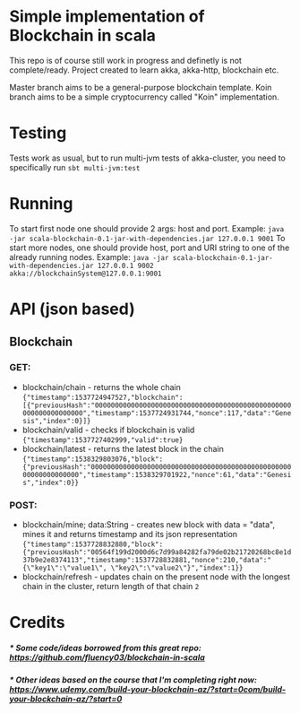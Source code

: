 # Simple implementation of Blockchain in scala
This repo is of course still work in progress and definetly is not complete/ready.
Project created to learn akka, akka-http, blockchain etc.

Master branch aims to be a general-purpose blockchain template.
Koin branch aims to be a simple cryptocurrency called "Koin" implementation.

# Testing
Tests work as usual, but to run multi-jvm tests of akka-cluster, you need to specifically run 
```sbt multi-jvm:test```

# Running
To start first node one should provide 2 args: host and port. Example:
```java -jar scala-blockchain-0.1-jar-with-dependencies.jar 127.0.0.1 9001```
To start more nodes, one should provide host, port and URI string to one of the already running nodes. Example:
```java -jar scala-blockchain-0.1-jar-with-dependencies.jar 127.0.0.1 9002 akka://blockchainSystem@127.0.0.1:9001```

# API (json based)
## Blockchain
### GET:
* blockchain/chain - returns the whole chain
```{"timestamp":1537724947527,"blockchain":[{"previousHash":"0000000000000000000000000000000000000000000000000000000000000000","timestamp":1537724931744,"nonce":117,"data":"Genesis","index":0}]}```
* blockchain/valid - checks if blockchain is valid
```{"timestamp":1537727402999,"valid":true}```
* blockchain/latest - returns the latest block in the chain
```{"timestamp":1538329803076,"block":{"previousHash":"0000000000000000000000000000000000000000000000000000000000000000","timestamp":1538329701922,"nonce":61,"data":"Genesis","index":0}}```

### POST:
* blockchain/mine; data:String - creates new block with data = "data", mines it and returns timestamp and its json representation
```{"timestamp":1537728832880,"block":{"previousHash":"00564f199d2000d6c7d99a84282fa79de02b21720268bc8e1d37b9e2e8374113","timestamp":1537728832881,"nonce":210,"data":"{\"key1\":\"value1\", \"key2\":\"value2\"}","index":1}}```
* blockchain/refresh - updates chain on the present node with the longest chain in the cluster, return length of that chain
```2```

# Credits
##### * Some code/ideas borrowed from this great repo: https://github.com/fluency03/blockchain-in-scala
##### * Other ideas based on the course that I'm completing right now: https://www.udemy.com/build-your-blockchain-az/?start=0com/build-your-blockchain-az/?start=0
